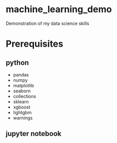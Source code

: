 # machine_learning_demo
Demonstration of my data science skills

# Prerequisites


## python


* pandas
* numpy
* matplotlib
* seaborn
* collections
* sklearn
* xgboost
* lightgbm
* warnings


## jupyter notebook
